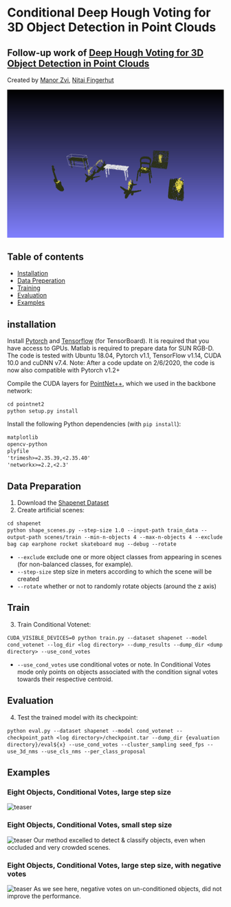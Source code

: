 # Conditional Deep Hough Voting for 3D Object Detection in Point Clouds
## Follow-up work of [Deep Hough Voting for 3D Object Detection in Point Clouds](https://github.com/facebookresearch/votenet)
Created by [Manor Zvi](mailto:manor.zvi@campus.technion.ac.il), [Nitai Fingerhut](mailto:nitaifingerhut@gmail.com)

![teaser](https://github.com/manorzvi/votenet-1/blob/shapenet-workinet-real/results-oct24/eval_shapenet_num_target32_cond_votes/000001_snap00.png)

## Table of contents

- [Installation](#installation)
- [Data Preperation](#data-preparation)
- [Training](#training)
- [Evaluation](#evaluation)
- [Examples](#examples)

## installation

Install [Pytorch](https://pytorch.org/get-started/locally/) and [Tensorflow](https://github.com/tensorflow/tensorflow) (for TensorBoard). It is required that you have access to GPUs. Matlab is required to prepare data for SUN RGB-D. The code is tested with Ubuntu 18.04, Pytorch v1.1, TensorFlow v1.14, CUDA 10.0 and cuDNN v7.4. Note: After a code update on 2/6/2020, the code is now also compatible with Pytorch v1.2+

Compile the CUDA layers for [PointNet++](http://arxiv.org/abs/1706.02413), which we used in the backbone network:

    cd pointnet2
    python setup.py install

Install the following Python dependencies (with `pip install`):

    matplotlib
    opencv-python
    plyfile
    'trimesh>=2.35.39,<2.35.40'
    'networkx>=2.2,<2.3'

## Data Preparation

1. Download the [Shapenet Dataset](https://shapenet.cs.stanford.edu/iccv17/)
2. Create artificial scenes: 
```shell
cd shapenet
python shape_scenes.py --step-size 1.0 --input-path train_data --output-path scenes/train --min-n-objects 4 --max-n-objects 4 --exclude bag cap earphone rocket skateboard mug --debug --rotate
```
- `--exclude` exclude one or more object classes from appearing in scenes (for non-balanced classes, for example).
- `--step-size` step size in meters according to which the scene will be created
- `--rotate` whether or not to randomly rotate objects (around the z axis)

## Train

3. Train Conditional Votenet:
```shell
CUDA_VISIBLE_DEVICES=0 python train.py --dataset shapenet --model cond_votenet --log_dir <log directory> --dump_results --dump_dir <dump directory> --use_cond_votes
```
- `--use_cond_votes` use conditional votes or note. In Conditional Votes mode only points on objects associated with the condition signal votes towards their respective centroid.

## Evaluation

4. Test the trained model with its checkpoint:
```shell
python eval.py --dataset shapenet --model cond_votenet --checkpoint_path <log directory>/checkpoint.tar --dump_dir {evaluation directory}/eval${x} --use_cond_votes --cluster_sampling seed_fps --use_3d_nms --use_cls_nms --per_class_proposal
```

## Examples

### Eight Objects, Conditional Votes, large step size
![teaser](https://github.com/manorzvi/votenet-1/large_step_scene.gif)
### Eight Objects, Conditional Votes, small step size
![teaser](https://github.com/manorzvi/votenet-1/small_step_scene.gif)
Our method excelled to detect & classify objects, even when occluded and very crowded scenes.  
### Eight Objects, Conditional Votes, large step size, with negative votes
![teaser](https://github.com/manorzvi/votenet-1/large_step_neg_votes_scene.gif)
As we see here, negative votes on un-conditioned objects, did not improve the performance.